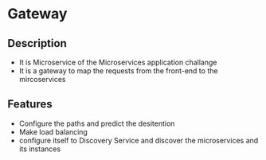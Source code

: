 # Gateway

## Description
  - It is Microservice of the Microservices application challange
  - It is a gateway to map the requests from the front-end to the mircoservices

## Features
  - Configure the paths and predict the desitention 
  - Make load balancing
  - configure itself to Discovery Service and discover the microservices and its instances
